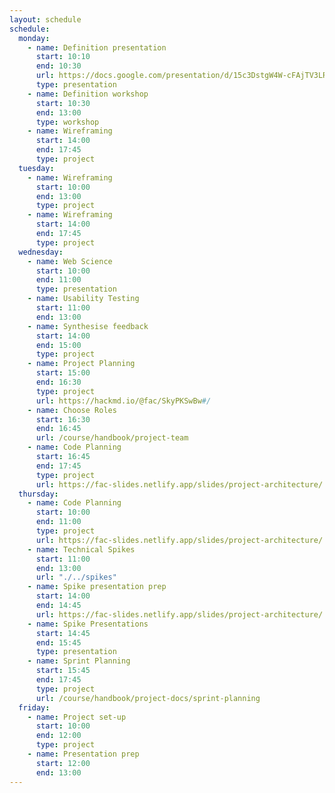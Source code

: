 ```yaml
---
layout: schedule
schedule:
  monday:
    - name: Definition presentation
      start: 10:10
      end: 10:30
      url: https://docs.google.com/presentation/d/15c3DstgW4W-cFAjTV3LRNuvS9D7Ny5_UMOMYqW-Nvj0/edit?usp=sharing
      type: presentation
    - name: Definition workshop
      start: 10:30
      end: 13:00
      type: workshop
    - name: Wireframing
      start: 14:00
      end: 17:45
      type: project
  tuesday:
    - name: Wireframing
      start: 10:00
      end: 13:00
      type: project
    - name: Wireframing
      start: 14:00
      end: 17:45
      type: project
  wednesday:
    - name: Web Science
      start: 10:00
      end: 11:00
      type: presentation
    - name: Usability Testing
      start: 11:00
      end: 13:00
    - name: Synthesise feedback
      start: 14:00
      end: 15:00
      type: project
    - name: Project Planning
      start: 15:00
      end: 16:30
      type: project
      url: https://hackmd.io/@fac/SkyPKSwBw#/
    - name: Choose Roles
      start: 16:30
      end: 16:45
      url: /course/handbook/project-team
    - name: Code Planning
      start: 16:45
      end: 17:45
      type: project
      url: https://fac-slides.netlify.app/slides/project-architecture/
  thursday:
    - name: Code Planning
      start: 10:00
      end: 11:00
      type: project
      url: https://fac-slides.netlify.app/slides/project-architecture/
    - name: Technical Spikes
      start: 11:00
      end: 13:00
      url: "./../spikes"
    - name: Spike presentation prep
      start: 14:00
      end: 14:45
      url: https://fac-slides.netlify.app/slides/project-architecture/
    - name: Spike Presentations
      start: 14:45
      end: 15:45
      type: presentation
    - name: Sprint Planning
      start: 15:45
      end: 17:45
      type: project
      url: /course/handbook/project-docs/sprint-planning
  friday:
    - name: Project set-up
      start: 10:00
      end: 12:00
      type: project
    - name: Presentation prep
      start: 12:00
      end: 13:00
---
```

